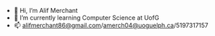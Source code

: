 - 👋 Hi, I’m Alif Merchant
- 🌱 I’m currently learning Computer Science at UofG
- 📫 alifmerchant86@gmail.com/amerch04@uoguelph.ca/5197317157

<!---
Alif-2001/Alif-2001 is a ✨ special ✨ repository because its `README.md` (this file) appears on your GitHub profile.
You can click the Preview link to take a look at your changes.
--->
